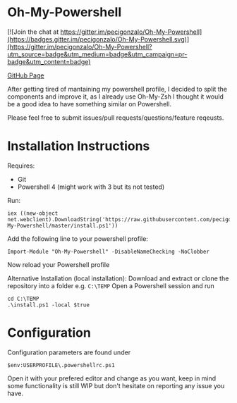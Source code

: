 # Oh-My-Powershell
[![Join the chat at https://gitter.im/pecigonzalo/Oh-My-Powershell](https://badges.gitter.im/pecigonzalo/Oh-My-Powershell.svg)](https://gitter.im/pecigonzalo/Oh-My-Powershell?utm_source=badge&utm_medium=badge&utm_campaign=pr-badge&utm_content=badge)

[GitHub Page](http://leandrw.github.io/Oh-My-Powershell)

After getting tired of mantaining my powershell profile, I decided to split the components and improve it, as I already use Oh-My-Zsh I thought it would be a good idea to have something similar on Powershell.

Please feel free to submit issues/pull requests/questions/feature reqeusts.

# Installation Instructions

Requires:
* Git
* Powershell 4 (might work with 3 but its not tested)

Run:
```
iex ((new-object net.webclient).DownloadString('https://raw.githubusercontent.com/pecigonzalo/Oh-My-Powershell/master/install.ps1'))
```

Add the following line to your powershell profile:
```
Import-Module "Oh-My-Powershell" -DisableNameChecking -NoClobber
```
Now reload your Powershell profile

Alternative Installation (local installation):
Download and extract or clone the repository into a folder e.g. ```C:\TEMP```
Open a Powershell session and run
```
cd C:\TEMP
.\install.ps1 -local $true
```

# Configuration

Configuration parameters are found under
```
$env:USERPROFILE\.powershellrc.ps1
```
Open it with your prefered editor and change as you want, keep in mind some functionality is still WIP but don't hesitate on reporting any issue you have.
